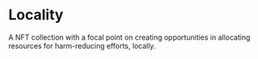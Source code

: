 # Locality
A NFT collection with a focal point on creating opportunities in allocating resources for harm-reducing efforts, locally.
